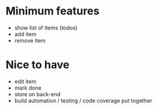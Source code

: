 # Minimum features

- show list of items (todos)
- add item
- remove item

# Nice to have
- edit item
- mark done
- store on back-end
- build automation / testing / code coverage put together